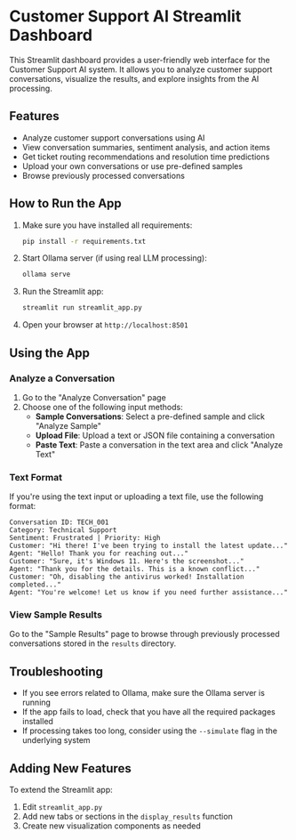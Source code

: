 # Customer Support AI Streamlit Dashboard

This Streamlit dashboard provides a user-friendly web interface for the Customer Support AI system. It allows you to analyze customer support conversations, visualize the results, and explore insights from the AI processing.

## Features

- Analyze customer support conversations using AI
- View conversation summaries, sentiment analysis, and action items
- Get ticket routing recommendations and resolution time predictions
- Upload your own conversations or use pre-defined samples
- Browse previously processed conversations

## How to Run the App

1. Make sure you have installed all requirements:
   ```bash
   pip install -r requirements.txt
   ```

2. Start Ollama server (if using real LLM processing):
   ```bash
   ollama serve
   ```

3. Run the Streamlit app:
   ```bash
   streamlit run streamlit_app.py
   ```

4. Open your browser at `http://localhost:8501`

## Using the App

### Analyze a Conversation

1. Go to the "Analyze Conversation" page
2. Choose one of the following input methods:
   - **Sample Conversations**: Select a pre-defined sample and click "Analyze Sample"
   - **Upload File**: Upload a text or JSON file containing a conversation
   - **Paste Text**: Paste a conversation in the text area and click "Analyze Text"

### Text Format

If you're using the text input or uploading a text file, use the following format:

```
Conversation ID: TECH_001
Category: Technical Support
Sentiment: Frustrated | Priority: High
Customer: "Hi there! I've been trying to install the latest update..."
Agent: "Hello! Thank you for reaching out..."
Customer: "Sure, it's Windows 11. Here's the screenshot..."
Agent: "Thank you for the details. This is a known conflict..."
Customer: "Oh, disabling the antivirus worked! Installation completed..."
Agent: "You're welcome! Let us know if you need further assistance..."
```

### View Sample Results

Go to the "Sample Results" page to browse through previously processed conversations stored in the `results` directory.

## Troubleshooting

- If you see errors related to Ollama, make sure the Ollama server is running
- If the app fails to load, check that you have all the required packages installed
- If processing takes too long, consider using the `--simulate` flag in the underlying system

## Adding New Features

To extend the Streamlit app:

1. Edit `streamlit_app.py`
2. Add new tabs or sections in the `display_results` function
3. Create new visualization components as needed 